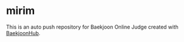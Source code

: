 # mirim
This is an auto push repository for Baekjoon Online Judge created with [BaekjoonHub](https://github.com/BaekjoonHub/BaekjoonHub).
